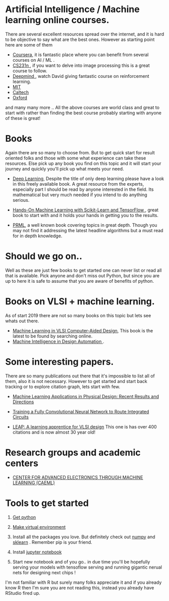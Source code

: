 # Artificial Intelligence / Machine learning online courses.

There are several excellent resources spread over the internet, and it is hard to be objective to say what are the best ones. However as starting point here are some of them

- [ Coursera](https://www.coursera.org/learn/machine-learning?), it is fantastic place where you can benefit from several courses on AI / ML .
- [ CS231n ](https://www.youtube.com/watch?v=NfnWJUyUJYU&list=PLkt2uSq6rBVctENoVBg1TpCC7OQi31AlC), if you want to delve into image processing this is a great course to follow.
- [ Deepmind ](https://www.youtube.com/watch?v=2pWv7GOvuf0&list=PLqYmG7hTraZDM-OYHWgPebj2MfCFzFObQ), watch David giving fantastic course on reinforcement learning.
- [MIT](https://ocw.mit.edu/courses/electrical-engineering-and-computer-science/6-034-artificial-intelligence-fall-2010/)
- [Caltech](https://work.caltech.edu/telecourse.html)
- [Oxford](https://www.youtube.com/watch?v=dV80NAlEins&list=PLE6Wd9FR--EfW8dtjAuPoTuPcqmOV53Fu)

and many many more ..
All the above courses are world class and great to start with rather than finding the best course probably starting with anyone of these is great!

# Books

Again there are so many to choose from. But to get quick start for result oriented folks and those with some what experience can take these resources. Else pick up any book you find on this topic and it will start your journey and quickly you'll pick up what meets your need.

- [Deep Learning](https://www.deeplearningbook.org/), Despite the title of only deep learning please have a look in this freely available book. A great resource from the experts, especially part I should be read by anyone interested in the field. Its mathematical but very much needed if you intend to do anything serious.

- [Hands-On Machine Learning with Scikit-Learn and TensorFlow ](https://www.google.com/aclk?sa=L&ai=DChcSEwiPwvjEuoHhAhWjvO0KHcDDBrEYABAHGgJkZw&sig=AOD64_3zTY2sGRqKz8v3HfFXNonqK472Qw&ctype=5&q=&ved=0ahUKEwjzo_HEuoHhAhUONOwKHYaGCGoQ9aACCDg&adurl=), great book to start with and it holds your hands in getting you to the results.

- [ PRML](https://www.amazon.com/Pattern-Recognition-Learning-Information-Statistics/dp/0387310738), a well known book covering topics in great depth. Though you may not find it addressing the latest headline algorithms but a must read for in depth knowledge.

# Should we go on..

Well as these are just few books to get started one can never list or read all that is available. Pick anyone and don't miss out Python, but since you are up to here it is safe to assume that you are aware of benefits of python.

# Books on VLSI + machine learning.

As of start 2019 there are not so many books on this topic but lets see whats out there.

- [Machine Learning in VLSI Computer-Aided Design](https://www.springer.com/us/book/9783030046651), This book is the latest to be found by searching online.
- [Machine Intelligence in Design Automation ](https://www.amazon.com/gp/product/1980554358/ref=as_li_qf_asin_il_tl?ie=UTF8&tag=paripath-20&creative=9325&linkCode=as2&creativeASIN=1980554358&linkId=8825de695f454197eef54591b61f5b3e).

# Some interesting papers.

There are so many publications out there that it's impossible to list all of them, also it is not necessary. However to get started and start back tracking or to explore citation graph, lets start with few.

- [Machine Learning Applications in Physical Design: Recent Results and Directions](https://doi.org/10.1145/3177540.3177554)

- [Training a Fully Convolutional Neural Network to Route Integrated Circuits](https://arxiv.org/abs/1706.08948)
- [LEAP: A learning apprentice for VLSI design](https://www.sciencedirect.com/science/article/pii/B978008051055250016X) This one is has over 400 citations and is now almost 30 year old!

# Research groups and academic centers

- [CENTER FOR ADVANCED ELECTRONICS THROUGH MACHINE LEARNING (CAEML)](https://publish.illinois.edu/advancedelectronics/)

# Tools to get started

1. [Get python](https://www.python.org/downloads/)
2. [Make virtual environment](https://docs.python-guide.org/dev/virtualenvs/)
3. Install all the packages you love. But definitely check out [numpy](https://docs.scipy.org/doc/numpy/user/install.html) and [sklearn](https://scikit-learn.org/stable/install.html) . Remember pip is your friend.
4. Install [jupyter notebook](https://jupyter.readthedocs.io/en/latest/install.html)

5. Start new notebook and of you go.. in due time you'll be hopefully serving your models with tensoflow serving and running gigantic nerual nets for designing next chips !

I'm not familiar with R but surely many folks appreciate it and if you already know R then I'm sure you are not reading this, instead you already have RStudio fired up.
